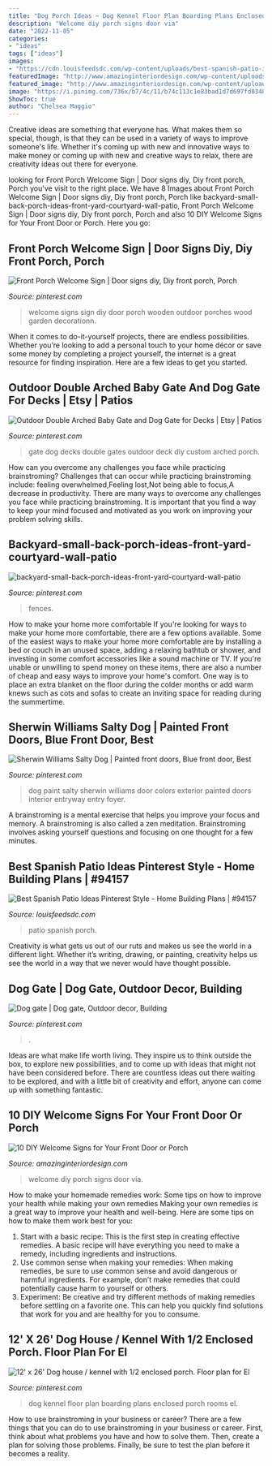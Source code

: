 ```yaml
---
title: "Dog Porch Ideas ~ Dog Kennel Floor Plan Boarding Plans Enclosed Porch Rooms El"
description: "Welcome diy porch signs door via"
date: "2022-11-05"
categories:
- "ideas"
tags: ["ideas"]
images:
- "https://cdn.louisfeedsdc.com/wp-content/uploads/best-spanish-patio-ideas-pinterest-style_139542.jpg"
featuredImage: "http://www.amazinginteriordesign.com/wp-content/uploads/2017/07/10-Wonderful-DIY-Welcome-Signs-for-Your-Front-Door-or-Porch-5.jpg"
featured_image: "http://www.amazinginteriordesign.com/wp-content/uploads/2017/07/10-Wonderful-DIY-Welcome-Signs-for-Your-Front-Door-or-Porch-5.jpg"
image: "https://i.pinimg.com/736x/b7/4c/11/b74c113c1e83bad1d7d697fd03484669.jpg"
ShowToc: true
author: "Chelsea Maggio"
---
```



Creative ideas are something that everyone has. What makes them so special, though, is that they can be used in a variety of ways to improve someone's life. Whether it's coming up with new and innovative ways to make money or coming up with new and creative ways to relax, there are creativity ideas out there for everyone.

	

		
looking for Front Porch Welcome Sign | Door signs diy, Diy front porch, Porch you've visit to the right place. We have 8 Images about Front Porch Welcome Sign | Door signs diy, Diy front porch, Porch like backyard-small-back-porch-ideas-front-yard-courtyard-wall-patio, Front Porch Welcome Sign | Door signs diy, Diy front porch, Porch and also 10 DIY Welcome Signs for Your Front Door or Porch. Here you go:
		
    
## Front Porch Welcome Sign | Door Signs Diy, Diy Front Porch, Porch

<img loading=lazy src="https://i.pinimg.com/originals/f1/a4/20/f1a420a2ed4db544f334db9bcf972e0a.jpg" onerror="this.onerror=null;this.src='https://tse4.mm.bing.net/th?id=OIP.2D6tbxKzGnT7NZCHN9N7iQHaRH&amp;pid=15.1';" alt="Front Porch Welcome Sign | Door signs diy, Diy front porch, Porch">

_Source: pinterest.com_

>welcome signs sign diy door porch wooden outdoor porches wood garden decorationn. 

	

When it comes to do-it-yourself projects, there are endless possibilities. Whether you’re looking to add a personal touch to your home décor or save some money by completing a project yourself, the internet is a great resource for finding inspiration. Here are a few ideas to get you started.

    
## Outdoor Double Arched Baby Gate And Dog Gate For Decks | Etsy | Patios

<img loading=lazy src="https://i.pinimg.com/originals/16/a0/33/16a033ae453394db928cb633ec6d67d2.jpg" onerror="this.onerror=null;this.src='https://tse4.mm.bing.net/th?id=OIP.WBgmU3j9xCdypYc0qisJDwHaHa&amp;pid=15.1';" alt="Outdoor Double Arched Baby Gate and Dog Gate for Decks | Etsy | Patios">

_Source: pinterest.com_

>gate dog decks double gates outdoor deck diy custom arched porch. 

	

How can you overcome any challenges you face while practicing brainstroming?
Challenges that can occur while practicing brainstroming include: feeling overwhelmed,Feeling lost,Not being able to focus,A decrease in productivity. There are many ways to overcome any challenges you face while practicing brainstroming. It is important that you find a way to keep your mind focused and motivated as you work on improving your problem solving skills.

    
## Backyard-small-back-porch-ideas-front-yard-courtyard-wall-patio

<img loading=lazy src="https://i.pinimg.com/736x/02/20/23/02202395febab0b70c52ce42e3307515.jpg" onerror="this.onerror=null;this.src='https://tse1.mm.bing.net/th?id=OIP.ASo-uUVUcTvJYYq33YjnGgHaJ3&amp;pid=15.1';" alt="backyard-small-back-porch-ideas-front-yard-courtyard-wall-patio">

_Source: pinterest.com_

>fences. 

	

How to make your home more comfortable
If you're looking for ways to make your home more comfortable, there are a few options available. Some of the easiest ways to make your home more comfortable are by installing a bed or couch in an unused space, adding a relaxing bathtub or shower, and investing in some comfort accessories like a sound machine or TV. If you're unable or unwilling to spend money on these items, there are also a number of cheap and easy ways to improve your home's comfort. One way is to place an extra blanket on the floor during the colder months or add warm knews such as cots and sofas to create an inviting space for reading during the summertime.

    
## Sherwin Williams Salty Dog | Painted Front Doors, Blue Front Door, Best

<img loading=lazy src="https://i.pinimg.com/736x/f8/66/77/f866770eb51376907c53cd35b041708d.jpg" onerror="this.onerror=null;this.src='https://tse2.mm.bing.net/th?id=OIP.83he1dcsAlJh5IqplD2TPgHaJ3&amp;pid=15.1';" alt="Sherwin Williams Salty Dog | Painted front doors, Blue front door, Best">

_Source: pinterest.com_

>dog paint salty sherwin williams door colors exterior painted doors interior entryway entry foyer. 

	

A brainstroming is a mental exercise that helps you improve your focus and memory. A brainstroming is also called a zen meditation. Brainstroming involves asking yourself questions and focusing on one thought for a few minutes.

    
## Best Spanish Patio Ideas Pinterest Style - Home Building Plans | #94157

<img loading=lazy src="https://cdn.louisfeedsdc.com/wp-content/uploads/best-spanish-patio-ideas-pinterest-style_139542.jpg" onerror="this.onerror=null;this.src='https://tse1.mm.bing.net/th?id=OIP.HIfrUUv1-JKSbOuwxm9X7gHaJi&amp;pid=15.1';" alt="Best Spanish Patio Ideas Pinterest Style - Home Building Plans | #94157">

_Source: louisfeedsdc.com_

>patio spanish porch. 

	

Creativity is what gets us out of our ruts and makes us see the world in a different light. Whether it’s writing, drawing, or painting, creativity helps us see the world in a way that we never would have thought possible.

    
## Dog Gate | Dog Gate, Outdoor Decor, Building

<img loading=lazy src="https://i.pinimg.com/736x/57/fa/c1/57fac11b1028ff1fd6757e73665c653d.jpg" onerror="this.onerror=null;this.src='https://tse3.mm.bing.net/th?id=OIP.pCbPQ0A6iMXWNNa-dK6rqAHaJ3&amp;pid=15.1';" alt="Dog gate | Dog gate, Outdoor decor, Building">

_Source: pinterest.com_

>. 

	

Ideas are what make life worth living. They inspire us to think outside the box, to explore new possibilities, and to come up with ideas that might not have been considered before. There are countless ideas out there waiting to be explored, and with a little bit of creativity and effort, anyone can come up with something fantastic.

    
## 10 DIY Welcome Signs For Your Front Door Or Porch

<img loading=lazy src="http://www.amazinginteriordesign.com/wp-content/uploads/2017/07/10-Wonderful-DIY-Welcome-Signs-for-Your-Front-Door-or-Porch-5.jpg" onerror="this.onerror=null;this.src='https://tse3.mm.bing.net/th?id=OIP.CmV80lmN3e--edz1Ap9HMgHaLH&amp;pid=15.1';" alt="10 DIY Welcome Signs for Your Front Door or Porch">

_Source: amazinginteriordesign.com_

>welcome diy porch signs door via. 

	

How to make your homemade remedies work: Some tips on how to improve your health while making your own remedies
Making your own remedies is a great way to improve your health and well-being. Here are some tips on how to make them work best for you: 
1. Start with a basic recipe: This is the first step in creating effective remedies. A basic recipe will have everything you need to make a remedy, including ingredients and instructions. 
2. Use common sense when making your remedies: When making remedies, be sure to use common sense and avoid dangerous or harmful ingredients. For example, don’t make remedies that could potentially cause harm to yourself or others. 
3. Experiment: Be creative and try different methods of making remedies before settling on a favorite one. This can help you quickly find solutions that work for you and are healthy for you to consume.

    
## 12&#039; X 26&#039; Dog House / Kennel With 1/2 Enclosed Porch. Floor Plan For El

<img loading=lazy src="https://i.pinimg.com/736x/b7/4c/11/b74c113c1e83bad1d7d697fd03484669.jpg" onerror="this.onerror=null;this.src='https://tse2.mm.bing.net/th?id=OIP.gDeEFOkuWcTkYIo6RkU51QHaFj&amp;pid=15.1';" alt="12&#039; x 26&#039; Dog house / kennel with 1/2 enclosed porch. Floor plan for El">

_Source: pinterest.com_

>dog kennel floor plan boarding plans enclosed porch rooms el. 

	

How to use brainstroming in your business or career?
There are a few things that you can do to use brainstroming in your business or career. First, think about what problems you have and how to solve them. Then, create a plan for solving those problems. Finally, be sure to test the plan before it becomes a reality.


